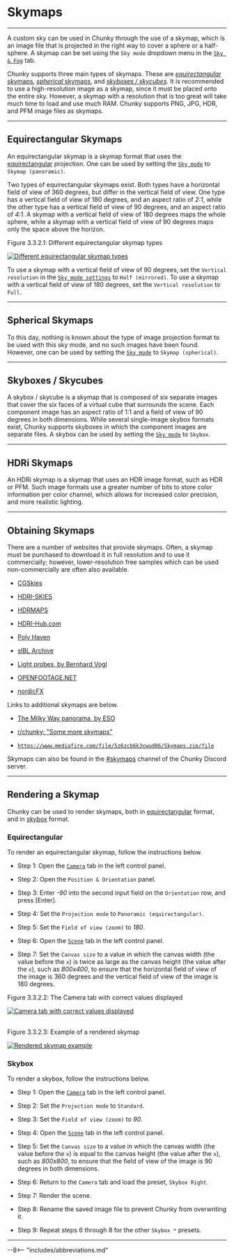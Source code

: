 # Skymaps

---

A custom sky can be used in Chunky through the use of a skymap, which is an image file that is projected in the right way to cover a sphere or a half-sphere. A skymap can be set using the `Sky mode` dropdown menu in the [`Sky & Fog`](../../user_interface/render_controls/sky_and_fog#sky-mode-settings) tab.

Chunky supports three main types of skymaps. These are [*equirectangular* skymaps](#equirectangular-skymaps), [*spherical* skymaps](#spherical-skymaps), and [*skyboxes / skycubes*](#skyboxes-skycubes). It is recommended to use a high-resolution image as a skymap, since it must be placed onto the entire sky. However, a skymap with a resolution that is too great will take much time to load and use much RAM. Chunky supports PNG, JPG, HDR, and PFM image files as skymaps.

---

## Equirectangular Skymaps

An equirectangular skymap is a skymap format that uses the <a href="https://wiki.panotools.org/Equirectangular_Projection" target="_blank">equirectangular</a> projection. One can be used by setting the [`Sky mode`](../../user_interface/render_controls/sky_and_fog#sky-mode-settings) to `Skymap (panoramic)`.

Two types of equirectangular skymaps exist. Both types have a horizontal field of view of 360 degrees, but differ in the vertical field of view. One type has a vertical field of view of 180 degrees, and an aspect ratio of *2:1*, while the other type has a vertical field of view of 90 degrees, and an aspect ratio of *4:1*. A skymap with a vertical field of view of 180 degrees maps the whole sphere, while a skymap with a vertical field of view of 90 degrees maps only the space above the horizon.

<div class="figure" id="figure-3-3-2-1">
  <p class="figure">
  Figure 3.3.2.1: Different equirectangular skymap types
  </p>
  <div class="figureimgcontainer">
    <a href="../../../img/examples/skymaps/skymap_vertical_resolution.png">
      <img class="figure" src="../../../img/examples/skymaps/skymap_vertical_resolution.png" alt="Different equirectangular skymap types">
    </a>
  </div>
</div>

To use a skymap with a vertical field of view of 90 degrees, set the `Vertical resolution` in the [`Sky mode settings`](../../user_interface/render_controls/sky_and_fog#sky-mode-settings) to `Half (mirrored)`. To use a skymap with a vertical field of view of 180 degrees, set the `Vertical resolution` to `Full`.

---

## Spherical Skymaps

To this day, nothing is known about the type of image projection format to be used with this sky mode, and no such images have been found. However, one can be used by setting the [`Sky mode`](../../user_interface/render_controls/sky_and_fog#sky-mode-settings) to `Skymap (spherical)`.

---

## Skyboxes / Skycubes

A skybox / skycube is a skymap that is composed of six separate images that cover the six faces of a virtual cube that surrounds the scene. Each component image has an aspect ratio of 1:1 and a field of view of 90 degrees in both dimensions. While several single-image skybox formats exist, Chunky supports skyboxes in which the component images are separate files. A skybox can be used by setting the [`Sky mode`](../../user_interface/render_controls/sky_and_fog#sky-mode-settings) to `Skybox`.

---

## HDRi Skymaps

An HDRi skymap is a skymap that uses an HDR image format, such as HDR or PFM. Such image formats use a greater number of bits to store color information per color channel, which allows for increased color precision, and more realistic lighting.

---

## Obtaining Skymaps

There are a number of websites that provide skymaps. Often, a skymap must be purchased to download it in full resolution and to use it commercially; however, lower-resolution free samples which can be used non-commercially are often also available.

- <a href="https://cgskies.com/" target="_blank">CGSkies</a>

- <a href="https://hdri-skies.com/hdri-skies/" target="_blank">HDRI-SKIES</a>

- <a href="https://hdrmaps.com/hdri-skies/" target="_blank">HDRMAPS</a>

- <a href="https://www.hdri-hub.com/hdrishop/hdri" target="_blank">HDRI-Hub.com</a>

- <a href="https://polyhaven.com/hdris/skies" target="_blank">Poly Haven</a>

- <a href="http://hdrlabs.com/sibl/archive.html" target="_blank">sIBL Archive</a>

- <a href="http://dativ.at/lightprobes/" target="_blank">Light probes, by Bernhard Vogl</a>

- <a href="https://www.openfootage.net/category/high-dynamic-range-panorama/" target="_blank">OPENFOOTAGE.NET</a>

- <a href="http://www.nordicfx.net/?works=hdri" target="_blank">nordicFX</a>

Links to additional skymaps are below.

- <a href="https://www.eso.org/public/images/eso0932a/" target="_blank">The Milky Way panorama, by ESO</a>

- <a href="https://www.reddit.com/r/chunky/comments/17ts4b/some_more_skymaps/" target="_blank">r/chunky: "Some more skymaps"</a>

- <a href="https://www.mediafire.com/file/5z6zcb6k3cwud06/Skymaps.zip/file" target="_blank">`https://www.mediafire.com/file/5z6zcb6k3cwud06/Skymaps.zip/file`</a>

Skymaps can also be found in the <a href="https://discord.gg/zKnCf6t9Pu" target="_blank">#skymaps</a> channel of the Chunky Discord server.

---

## Rendering a Skymap

Chunky can be used to render skymaps, both in [equirectangular](#equirectangular-skymaps) format, and in [skybox](#skyboxes-skycubes) format.

### Equirectangular

To render an equirectangular skymap, follow the instructions below.

- Step 1: Open the [`Camera`](../../user_interface/render_controls/camera) tab in the left control panel.

- Step 2: Open the `Position & Orientation` panel.

- Step 3: Enter *-90* into the second input field on the `Orientation` row, and press [Enter].

- Step 4: Set the `Projection mode` to `Panoramic (equirectangular)`.

- Step 5: Set the `Field of view (zoom)` to *180*.

- Step 6: Open the [`Scene`](../../user_interface/render_controls/scene) tab in the left control panel.

- Step 7: Set the `Canvas size` to a value in which the canvas width (the value before the `x`) is twice as large as the canvas height (the value after the `x`), such as *800x400*, to ensure that the horizontal field of view of the image is 360 degrees and the vertical field of view of the image is 180 degrees.

<div class="figure" id="figure-3-3-2-2">
  <p class="figure">
  Figure 3.3.2.2: The Camera tab with correct values displayed
  </p>
  <div class="figureimgcontainer">
    <a href="../../../img/examples/skymaps/skymap_camera_tab.png">
      <img class="figure" src="../../../img/examples/skymaps/skymap_camera_tab.png" alt="Camera tab with correct values displayed">
    </a>
  </div>
</div>
<br>

<div class="figure" id="figure-3-3-2-3">
  <p class="figure">
  Figure 3.3.2.3: Example of a rendered skymap
  </p>
  <div class="figureimgcontainer">
    <a href="../../../img/examples/skymaps/skymap_render.png">
      <img class="figure" src="../../../img/examples/skymaps/skymap_render.png" alt="Rendered skymap example">
    </a>
  </div>
</div>

### Skybox

To render a skybox, follow the instructions below.

- Step 1: Open the [`Camera`](../../user_interface/render_controls/camera) tab in the left control panel.

- Step 2: Set the `Projection mode` to `Standard`.

- Step 3: Set the `Field of view (zoom)` to *90*.

- Step 4: Open the [`Scene`](../../user_interface/render_controls/scene) tab in the left control panel.

- Step 5: Set the `Canvas size` to a value in which the canvas width (the value before the `x`) is equal to the canvas height (the value after the `x`), such as *800x800*, to ensure that the field of view of the image is 90 degrees in both dimensions.

- Step 6: Return to the `Camera` tab and load the preset, `Skybox Right`.

- Step 7: Render the scene.

- Step 8: Rename the saved image file to prevent Chunky from overwriting it.

- Step 9: Repeat steps 6 through 8 for the other `Skybox *` presets.

---

--8<-- "includes/abbreviations.md"

